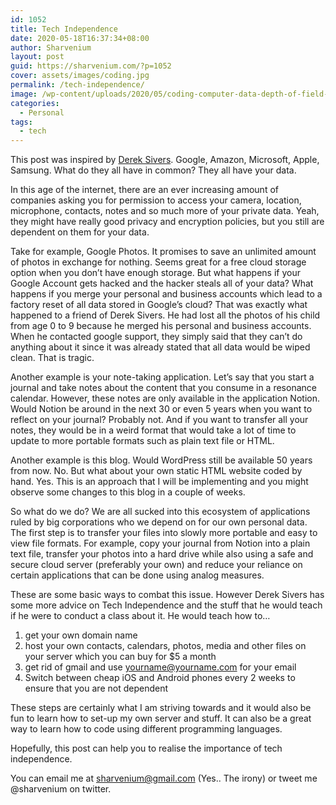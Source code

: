 ```yaml
---
id: 1052
title: Tech Independence
date: 2020-05-18T16:37:34+08:00
author: Sharvenium
layout: post
guid: https://sharvenium.com/?p=1052
cover: assets/images/coding.jpg
permalink: /tech-independence/
image: /wp-content/uploads/2020/05/coding-computer-data-depth-of-field-577585-1.jpg
categories:
  - Personal
tags:
  - tech
---
```

This post was inspired by <a href="http://sivers.org" target="_blank" rel="noreferrer noopener">Derek Sivers</a>.
Google, Amazon, Microsoft, Apple, Samsung. What do they all have in common? They all have your data.

In this age of the internet, there are an ever increasing amount of companies asking you for permission to access your camera, location, microphone, contacts, notes and so much more of your private data. Yeah, they might have really good privacy and encryption policies, but you still are dependent on them for your data.

Take for example, Google Photos. It promises to save an unlimited amount of photos in exchange for nothing. Seems great for a free cloud storage option when you don&#8217;t have enough storage. But what happens if your Google Account gets hacked and the hacker steals all of your data? What happens if you merge your personal and business accounts which lead to a factory reset of all data stored in Google&#8217;s cloud? That was exactly what happened to a friend of Derek Sivers. He had lost all the photos of his child from age 0 to 9 because he merged his personal and business accounts. When he contacted google support, they simply said that they can&#8217;t do anything about it since it was already stated that all data would be wiped clean. That is tragic.

Another example is your note-taking application. Let&#8217;s say that you start a journal and take notes about the content that you consume in a resonance calendar. However, these notes are only available in the application Notion. Would Notion be around in the next 30 or even 5 years when you want to reflect on your journal? Probably not. And if you want to transfer all your notes, they would be in a weird format that would take a lot of time to update to more portable formats such as plain text file or HTML.

Another example is this blog. Would WordPress still be available 50 years from now. No. But what about your own static HTML website coded by hand. Yes. This is an approach that I will be implementing and you might observe some changes to this blog in a couple of weeks.

So what do we do? We are all sucked into this ecosystem of applications ruled by big corporations who we depend on for our own personal data. The first step is to transfer your files into slowly more portable and easy to view file formats. For example, copy your journal from Notion into a plain text file, transfer your photos into a hard drive while also using a safe and secure cloud server (preferably your own) and reduce your reliance on certain applications that can be done using analog measures.

These are some basic ways to combat this issue. However Derek Sivers has some more advice on Tech Independence and the stuff that he would teach if he were to conduct a class about it. He would teach how to&#8230;

  1. get your own domain name
  2. host your own contacts, calendars, photos, media and other files on your server which you can buy for $5 a month
  3. get rid of gmail and use <yourname@yourname.com> for your email
  4. Switch between cheap iOS and Android phones every 2 weeks to ensure that you are not dependent

These steps are certainly what I am striving towards and it would also be fun to learn how to set-up my own server and stuff. It can also be a great way to learn how to code using different programming languages.

Hopefully, this post can help you to realise the importance of tech independence.

You can email me at <sharvenium@gmail.com> (Yes.. The irony) or tweet me @sharvenium on twitter.